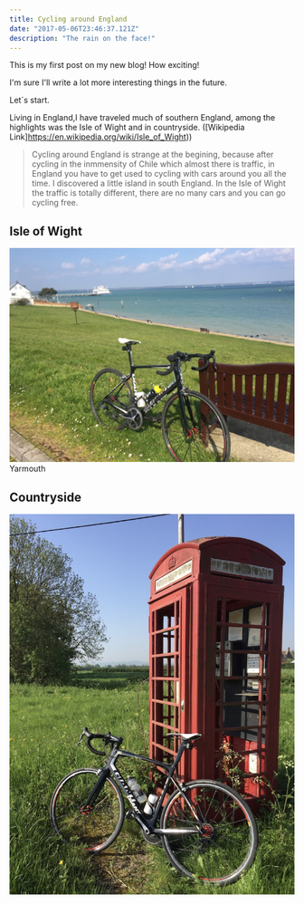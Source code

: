 ```yaml
---
title: Cycling around England
date: "2017-05-06T23:46:37.121Z"
description: "The rain on the face!"
---
```


This is my first post on my new blog! How exciting!

I'm sure I'll write a lot more interesting things in the future.

Let´s start.

Living in England,I have traveled much of southern England, among the highlights was the Isle of Wight and in countryside. 
([Wikipedia Link]https://en.wikipedia.org/wiki/Isle_of_Wight))

> Cycling around England is strange at the begining, because after cycling in the 
> inmmensity of Chile which almost there is traffic, in England you have to get 
> used to cycling with cars around you all the time. 
> I discovered a little island in south England. In the Isle of Wight the traffic 
> is totally different, there are no many cars and you can go cycling free.

## Isle of Wight

![Wight](./12A27E59-8DBC-4B93-BF9D-A57605CC2C5B_1_105_c.jpeg )
Yarmouth

## Countryside 

![Coutryside](./2124ABAE-6452-4A7C-9353-BDA40BAE70DD_1_105_c.jpeg)

